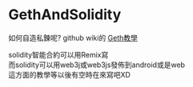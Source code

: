 # GethAndSolidity
如何自造私鍊呢?
github wiki的 [Geth教學](https://github.com/twilighthook/GethAndSolidity/wiki/Geth%E6%95%99%E5%AD%B8)<br>

solidity智能合約可以用Remix寫<br>
而solidity可以用web3j或web3js發佈到android或是web<br>
這方面的教學等以後有空時在來寫吧XD<br>
